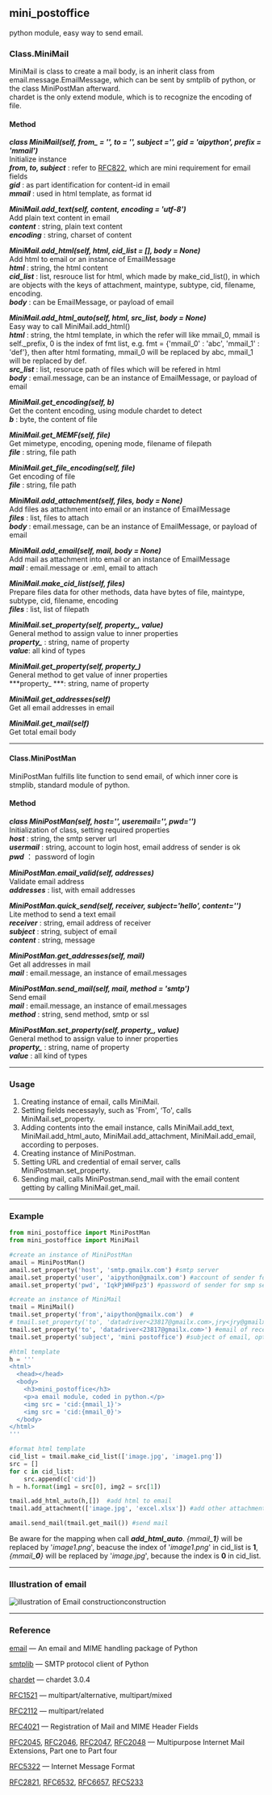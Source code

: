 ## mini_postoffice

python module,  easy way to send email.  



### Class.MiniMail

MiniMail is class to create a mail body, is an inherit class from email.message.EmailMessage, which can be sent by smtplib of python, or the class MiniPostMan afterward.  
chardet is the only extend module, which is to recognize the encoding of file.    



#### Method

***class MiniMail(self, from_ = '', to = '', subject ='', gid = 'aipython', prefix = 'mmail')***  
Initialize instance  
***from, to, subject*** :   refer to [RFC822](https://tools.ietf.org/html/rfc822.html#section-4.5 "RFC822"), which are mini requirement for email fields  
***gid*** : as part identification for content-id in email  
***mmail*** : used in html template, as format id  



***MiniMail.add_text(self, content, encoding = 'utf-8')***  
Add plain text content in email  
***content*** : string, plain text content  
***encoding*** : string, charset of content   



***MiniMail.add_html(self, html, cid_list = [], body = None)***  
Add html to email or an instance of EmailMessage   
***html*** : string, the html content  
***cid_list*** : list, resrouce list for html, which made by make_cid_list(), in which are objects with the keys of attachment, maintype, subtype, cid, filename, encoding.  
***body*** : can be EmailMessage, or payload of email  



***MiniMail.add_html_auto(self, html, src_list, body = None)***  
Easy way to call MiniMail.add_html()  
***html*** : string, the html template, in which the refer will like mmail_0, mmail is self._prefix, 0 is the index of 			fmt list, e.g. fmt = {'mmail_0' : 'abc', 'mmail_1' : 'def'}, then after html formating, mmail_0 will be 			replaced by abc, mmail_1 will be replaced by def.  
***src_list*** : list, resoruce path of files which will be refered in html  
***body*** : email.message, can be an instance of EmailMessage, or payload of email  



***MiniMail.get_encoding(self, b)***  
Get the content encoding, using module chardet to detect  
***b*** : byte, the content of file  



***MiniMail.get_MEMF(self, file)***  
Get mimetype, encoding, opening mode, filename of filepath  
 ***file*** : string, file path  



***MiniMail.get_file_encoding(self, file)***  
Get encoding of file  
 ***file*** : string, file path  



***MiniMail.add_attachment(self, files, body = None)***  
Add files as attachment into email or an instance of EmailMessage  
***files*** : list, files to attach  
***body*** : email.message, can be an instance of EmailMessage, or payload of email  



***MiniMail.add_email(self, mail, body = None)***  
Add mail as attachment into email or an instance of EmailMessage  
***mail*** : email.message or .eml, email to attach  



***MiniMail.make_cid_list(self, files)***  
Prepare files data for other methods, data have bytes of file, maintype, subtype, cid, filename, encoding  
***files*** : list,  list of filepath  



***MiniMail.set_property(self, property_, value)***  
General method to assign value to inner properties  
***property\_*** : string, name of property  
***value***: all kind of types  



***MiniMail.get_property(self, property_)***  
General method to get value of inner properties  
***property\_ ***: string, name of property   



***MiniMail.get_addresses(self)***  
Get all email addresses in email  



***MiniMail.get_mail(self)***  
Get total email body  



---

#### Class.MiniPostMan

MiniPostMan fulfills lite function to send email, of which inner core is stmplib, standard module of python.  


#### Method

***class MiniPostMan(self, host='', useremail='', pwd='')***  
Initialization of class, setting required properties  
***host*** : string, the smtp server url  
***usermail*** : string, account to login host, email address of sender is ok  
***pwd*** ： password of login  



***MiniPostMan.email_valid(self, addresses)***  
Validate email address  
***addresses*** : list, with email addresses  



***MiniPostMan.quick_send(self, receiver, subject='hello', content='')***  
Lite method to send a text email  
***receiver*** : string, email address of receiver  
***subject*** : string, subject of email  
***content*** : string, message  



***MiniPostMan.get_addresses(self, mail)***  
Get all addresses in mail  
***mail*** : email.message, an instance of email.messages  



***MiniPostMan.send_mail(self, mail, method = 'smtp')***  
Send email  
***mail*** : email.message, an instance of email.messages  
***method*** : string, send method, smtp or ssl  



***MiniPostMan.set_property(self, property_, value)***  
General method to assign value to inner properties  
***property\_*** : string, name of property  
***value*** : all kind of types  



---

### Usage

1. Creating instance of email, calls MiniMail.
2. Setting fields necessayly, such as 'From', ‘To', calls MiniMail.set_property.
3. Adding contents into the email instance, calls MiniMail.add_text, MiniMail.add_html_auto, MiniMail.add_attachment, MiniMail.add_email, according to perposes.
4. Creating instance of MiniPostman.
5. Setting URL and credential of email server, calls MiniPostman.set_property.
6.  Sending mail,  calls MiniPostman.send_mail with the email content getting by calling MiniMail.get_mail.



------



### Example

```python
from mini_postoffice import MiniPostMan
from mini_postoffice import MiniMail

#create an instance of MiniPostMan
amail = MiniPostMan()
amail.set_property('host', 'smtp.gmailx.com') #smtp server
amail.set_property('user', 'aipython@gmailx.com') #account of sender for smtp server
amail.set_property('pwd', 'IqkPjWHFpz3') #password of sender for smp server

#create an instance of MiniMail
tmail = MiniMail()
tmail.set_property('from','aipython@gmailx.com')  #
# tmail.set_property('to', 'datadriver<23817@gmailx.com>,jry<jry@gmailx.com>') #if want to send to many receivers
tmail.set_property('to', 'datadriver<23817@gmailx.com>') #email of recevier
tmail.set_property('subject', 'mini postoffice') #subject of email, optional

#html template
h = '''
<html>
  <head></head>
  <body>
    <h3>mini_postoffice</h3>
    <p>a email module, coded in python.</p>
    <img src = 'cid:{mmail_1}'>
    <img src = 'cid:{mmail_0}'>
  </body>
</html>
'''

#format html template
cid_list = tmail.make_cid_list(['image.jpg', 'image1.png'])
src = []
for c in cid_list:
    src.append(c['cid'])    
h = h.format(img1 = src[0], img2 = src[1])

tmail.add_html_auto(h,[])  #add html to email
tmail.add_attachment(['image.jpg', 'excel.xlsx']) #add other attachment, optional

amail.send_mail(tmail.get_mail()) #send mail
```

Be aware for the mapping when call ***add_html_auto***.  *{mmail_**1**}* will be replaced by '*image1.png*', beacuse the index of '*image1.png*' in cid_list is **1**, *{mmail_**0**}* will be replaced by '*image.jpg*',  because the index is **0** in cid_list.



---

### Illustration of email

![illustration of Email constructionconstruction](https://github.com/jryzj/mini_postoffice/blob/master/illustration%20of%20email%20construction.png?raw=true)



------

### Reference

[email](https://docs.python.org/3.6/library/email.html#module-email) — An email and MIME handling package of Python

[smtplib](https://docs.python.org/3.6/library/smtplib.html#module-smtplib) — SMTP protocol client of Python

[chardet](https://pypi.org/project/chardet/)  — chardet 3.0.4

[RFC1521](https://tools.ietf.org/html/rfc1521) — multipart/alternative, multipart/mixed

[RFC2112](https://tools.ietf.org/html/rfc2112) — multipart/related

[RFC4021](https://tools.ietf.org/html/rfc4021#section-2.1.2) — Registration of Mail and MIME Header Fields

[RFC2045](https://tools.ietf.org/html/rfc2045), [RFC2046](https://tools.ietf.org/html/rfc2046), [RFC2047](https://tools.ietf.org/html/rfc2047), [RFC2048](https://tools.ietf.org/html/rfc2048) — Multipurpose Internet Mail Extensions, Part one to Part four

[RFC5322](https://tools.ietf.org/html/rfc5322.html) — Internet Message Format

[RFC2821](https://tools.ietf.org/html/rfc2821.html), [RFC6532](https://tools.ietf.org/html/rfc6532.html), [RFC6657](https://tools.ietf.org/html/rfc6657), [RFC5233](https://tools.ietf.org/html/rfc5233.html)


